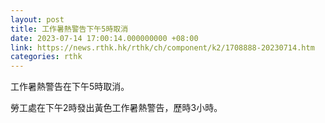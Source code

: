 ```yaml
---
layout: post
title: 工作暑熱警告下午5時取消
date: 2023-07-14 17:00:14.000000000 +08:00
link: https://news.rthk.hk/rthk/ch/component/k2/1708888-20230714.htm
categories: rthk
---
```


工作暑熱警告在下午5時取消。

勞工處在下午2時發出黃色工作暑熱警告，歷時3小時。
